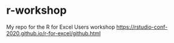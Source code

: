 # r-workshop
My repo for the R for Excel Users workshop https://rstudio-conf-2020.github.io/r-for-excel/github.html 
